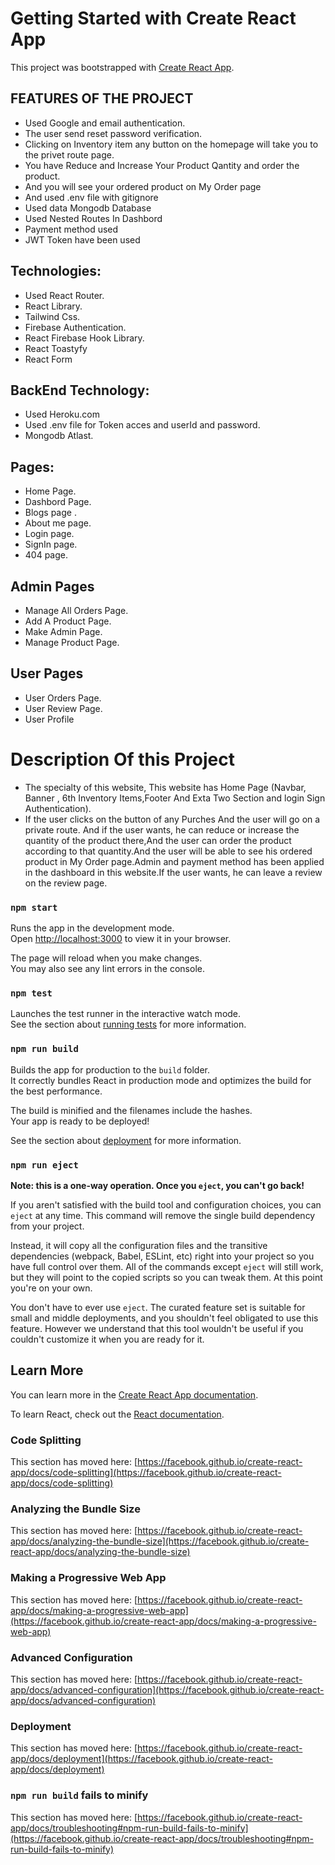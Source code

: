 # Getting Started with Create React App

This project was bootstrapped with [Create React App](https://github.com/facebook/create-react-app).

## FEATURES OF THE PROJECT
* Used Google and email authentication.
* The user send reset password verification.
* Clicking on Inventory item any button on the homepage will take you to the privet route page.
* You have Reduce and Increase  Your Product Qantity and order the product.
* And you will see your ordered product on My Order page
* And used .env file with gitignore
* Used data Mongodb Database
* Used Nested Routes In Dashbord
* Payment method used
* JWT Token have been used

## Technologies:
* Used React Router.
* React Library.
* Tailwind Css.
* Firebase Authentication.
* React Firebase Hook Library.
* React Toastyfy
* React Form

## BackEnd Technology:
* Used Heroku.com
* Used .env file for Token acces and userId and password.
* Mongodb Atlast.

## Pages:
* Home Page.
* Dashbord Page.
* Blogs page .
* About me page.
* Login page.
* SignIn page.
* 404 page.
## Admin Pages
* Manage All Orders Page.
* Add A Product Page.
* Make Admin Page.
* Manage Product Page.
## User Pages
* User Orders Page.
* User Review Page.
* User Profile

# Description Of this Project
* The specialty of this website, This website has Home Page (Navbar, Banner , 6th Inventory Items,Footer And Exta Two Section and login Sign Authentication).
* If the user clicks on the button of any Purches And the user will go on a private route. And if the user wants, he can reduce or increase the quantity of the product there,And the user can order the product according to that quantity.And the user will be able to see his ordered product in My Order page.Admin and payment method has been applied in the dashboard in this website.If the user wants, he can leave a review on the review page.
### `npm start`

Runs the app in the development mode.\
Open [http://localhost:3000](http://localhost:3000) to view it in your browser.

The page will reload when you make changes.\
You may also see any lint errors in the console.

### `npm test`

Launches the test runner in the interactive watch mode.\
See the section about [running tests](https://facebook.github.io/create-react-app/docs/running-tests) for more information.

### `npm run build`

Builds the app for production to the `build` folder.\
It correctly bundles React in production mode and optimizes the build for the best performance.

The build is minified and the filenames include the hashes.\
Your app is ready to be deployed!

See the section about [deployment](https://facebook.github.io/create-react-app/docs/deployment) for more information.

### `npm run eject`

**Note: this is a one-way operation. Once you `eject`, you can't go back!**

If you aren't satisfied with the build tool and configuration choices, you can `eject` at any time. This command will remove the single build dependency from your project.

Instead, it will copy all the configuration files and the transitive dependencies (webpack, Babel, ESLint, etc) right into your project so you have full control over them. All of the commands except `eject` will still work, but they will point to the copied scripts so you can tweak them. At this point you're on your own.

You don't have to ever use `eject`. The curated feature set is suitable for small and middle deployments, and you shouldn't feel obligated to use this feature. However we understand that this tool wouldn't be useful if you couldn't customize it when you are ready for it.

## Learn More

You can learn more in the [Create React App documentation](https://facebook.github.io/create-react-app/docs/getting-started).

To learn React, check out the [React documentation](https://reactjs.org/).

### Code Splitting

This section has moved here: [https://facebook.github.io/create-react-app/docs/code-splitting](https://facebook.github.io/create-react-app/docs/code-splitting)

### Analyzing the Bundle Size

This section has moved here: [https://facebook.github.io/create-react-app/docs/analyzing-the-bundle-size](https://facebook.github.io/create-react-app/docs/analyzing-the-bundle-size)

### Making a Progressive Web App

This section has moved here: [https://facebook.github.io/create-react-app/docs/making-a-progressive-web-app](https://facebook.github.io/create-react-app/docs/making-a-progressive-web-app)

### Advanced Configuration

This section has moved here: [https://facebook.github.io/create-react-app/docs/advanced-configuration](https://facebook.github.io/create-react-app/docs/advanced-configuration)

### Deployment

This section has moved here: [https://facebook.github.io/create-react-app/docs/deployment](https://facebook.github.io/create-react-app/docs/deployment)

### `npm run build` fails to minify

This section has moved here: [https://facebook.github.io/create-react-app/docs/troubleshooting#npm-run-build-fails-to-minify](https://facebook.github.io/create-react-app/docs/troubleshooting#npm-run-build-fails-to-minify)
